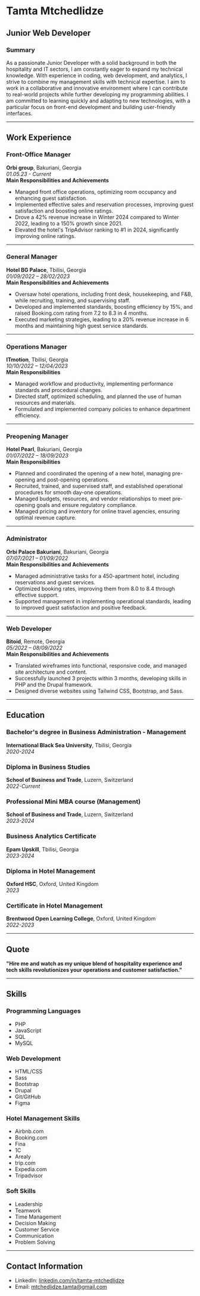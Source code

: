 # Tamta Mtchedlidze

## Junior Web Developer

### Summary
As a passionate Junior Developer with a solid background in both the hospitality and IT sectors, I am constantly eager to expand my technical knowledge. With experience in coding, web development, and analytics, I strive to combine my management skills with technical expertise. I aim to work in a collaborative and innovative environment where I can contribute to real-world projects while further developing my programming abilities. I am committed to learning quickly and adapting to new technologies, with a particular focus on front-end development and building user-friendly interfaces.

---

## Work Experience

### Front-Office Manager
**Orbi group**, Bakuriani, Georgia  
*01.05.23 - Current*  
**Main Responsibilities and Achievements**  
- Managed front office operations, optimizing room occupancy and enhancing guest satisfaction.  
- Implemented effective sales and reservation processes, improving guest satisfaction and boosting online ratings.  
- Drove a 42% revenue increase in Winter 2024 compared to Winter 2022, leading to a 150% growth since 2021.  
- Elevated the hotel's TripAdvisor ranking to #1 in 2024, significantly improving online ratings.

---

### General Manager
**Hotel BG Palace**, Tbilisi, Georgia  
*01/09/2022 – 28/02/2023*  
**Main Responsibilities and Achievements**  
- Oversaw hotel operations, including front desk, housekeeping, and F&B, while recruiting, training, and supervising staff.  
- Developed and implemented standards, boosting efficiency by 15%, and raised Booking.com rating from 7.2 to 8.3 in 4 months.  
- Executed marketing strategies, leading to a 20% revenue increase in 6 months and maintaining high guest service standards.

---

### Operations Manager
**ITmotion**, Tbilisi, Georgia  
*10/10/2022 – 12/04/2023*  
**Main Responsibilities**  
- Managed workflow and productivity, implementing performance standards and procedural changes.  
- Directed staff, optimized scheduling, and planned the use of human resources and materials.  
- Formulated and implemented company policies to enhance department efficiency.

---

### Preopening Manager
**Hotel Pearl**, Bakuriani, Georgia  
*01/07/2022 – 18/09/2023*  
**Main Responsibilities**  
- Planned and coordinated the opening of a new hotel, managing pre-opening and post-opening operations.  
- Recruited, trained, and supervised staff, and established operational procedures for smooth day-one operations.  
- Managed budgets, resources, and vendor relationships to meet pre-opening goals and ensure regulatory compliance.  
- Managed pricing and inventory for online travel agencies, ensuring optimal revenue capture.

---

### Administrator
**Orbi Palace Bakuriani**, Bakuriani, Georgia  
*07/07/2021 – 01/09/2022*  
**Main Responsibilities and Achievements**  
- Managed administrative tasks for a 450-apartment hotel, including reservations and guest services.  
- Optimized booking rates, improving them from 8.0 to 8.4 through effective support.  
- Supported management in implementing operational standards, leading to improved guest satisfaction and positive feedback.

---

### Web Developer
**Bitoid**, Remote, Georgia  
*05/2022 – 08/09/2022*  
**Main Responsibilities and Achievements**  
- Translated wireframes into functional, responsive code, and managed site architecture and content.  
- Successfully launched 3 projects within 3 months, developing skills in PHP and the Drupal framework.  
- Designed diverse websites using Tailwind CSS, Bootstrap, and Sass.

---

## Education

### Bachelor's degree in Business Administration - Management
**International Black Sea University**, Tbilisi, Georgia  
*2020-2024*

### Diploma in Business Studies
**School of Business and Trade**, Luzern, Switzerland  
*2022-Current*

### Professional Mini MBA course (Management)
**School of Business and Trade**, Luzern, Switzerland  
*2023-2024*

### Business Analytics Certificate
**Epam Upskill**, Tbilisi, Georgia  
*2023-2024*

### Diploma in Hotel Management
**Oxford HSC**, Oxford, United Kingdom  
*2023*

### Certificate in Hotel Management
**Brentwood Open Learning College**, Oxford, United Kingdom  
*2022-2023*

---
## Quote
**"Hire me and watch as my unique blend of hospitality experience and tech skills revolutionizes your operations and customer satisfaction."**

---

## Skills

### Programming Languages
- PHP  
- JavaScript  
- SQL  
- MySQL

### Web Development
- HTML/CSS  
- Sass  
- Bootstrap  
- Drupal  
- Git/GitHub  
- Figma

### Hotel Management Skills
- Airbnb.com  
- Booking.com  
- Fina  
- 1C  
- Arealy  
- trip.com  
- Expedia.com  
- Tripadvisor

### Soft Skills
- Leadership  
- Teamwork  
- Time Management  
- Decision Making  
- Customer Service  
- Communication  
- Problem Solving

---
## Contact Information
- LinkedIn: [linkedin.com/in/tamta-mtchedlidze](https://www.linkedin.com/in/tamta-mtchedlidze)
- Email: mtchedlidze.tamta@gmail.com



